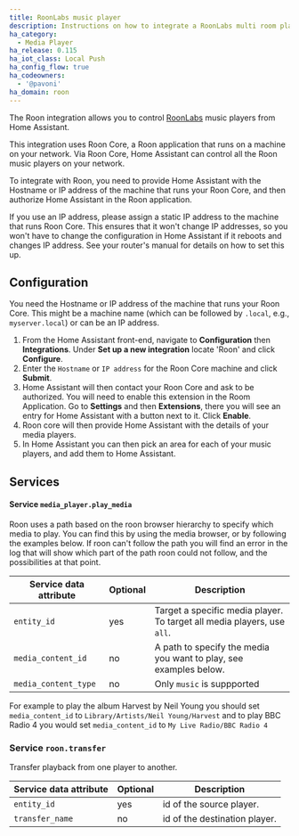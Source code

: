 ```yaml
---
title: RoonLabs music player
description: Instructions on how to integrate a RoonLabs multi room player into Home Assistant.
ha_category:
  - Media Player
ha_release: 0.115
ha_iot_class: Local Push
ha_config_flow: true
ha_codeowners:
  - '@pavoni'
ha_domain: roon
---
```


The Roon integration allows you to control [RoonLabs](https://roonlabs.com/) music players from Home Assistant.

This integration uses Roon Core, a Roon application that runs on a machine on your network. Via Roon Core, Home Assistant can control all the Roon music players on your network.

To integrate with Roon, you need to provide Home Assistant with the Hostname or IP address of the machine that runs your Roon Core, and then authorize Home Assistant in the Roon application.

If you use an IP address, please assign a static IP address to the machine that runs Roon Core. This ensures that it won't change IP addresses, so you won't have to change the configuration in Home Assistant if it reboots and changes IP address. See your router's manual for details on how to set this up.

## Configuration

You need the Hostname or IP address of the machine that runs your Roon Core. This might be a machine name (which can be followed by `.local`, e.g., `myserver.local`) or can be an IP address.

1. From the Home Assistant front-end, navigate to **Configuration** then **Integrations**. Under **Set up a new integration** locate 'Roon' and click **Configure**.
2. Enter the `Hostname` or `IP address` for the Roon Core machine and click **Submit**.
3. Home Assistant will then contact your Roon Core and ask to be authorized. You will need to enable this extension in the Room Application. Go to **Settings** and then **Extensions**, there you will see an entry for Home Assistant with a button next to it. Click **Enable**.
4. Roon core will then provide Home Assistant with the details of your media players.
5. In Home Assistant you can then pick an area for each of your music players, and add them to Home Assistant.

## Services

#### Service `media_player.play_media`

Roon uses a path based on the roon browser hierarchy to specify which media to play. You can find this by using the media browser, or by following the examples below. If roon can't follow the path you will find an error in the log that will show which part of the path roon could not follow, and the possibilities at that point.

| Service data attribute | Optional | Description                                                                                                                                                            |
| -----------------------| -------- | ---------------------------------------------------------------------------------------------------------------------------------------------------------------------- |
| `entity_id`            |      yes | Target a specific media player. To target all media players, use `all`.                                                                                                                       |
| `media_content_id`     |       no | A path to specify the media you want to play, see examples below.                   |
| `media_content_type`   |       no | Only `music` is suppported  |

 For example to play the album Harvest by Neil Young you should set `media_content_id` to `Library/Artists/Neil Young/Harvest` and to play BBC Radio 4 you would set `media_content_id` to `My Live Radio/BBC Radio 4`

### Service `roon.transfer`

Transfer playback from one player to another.

| Service data attribute | Optional | Description |
| ---------------------- | -------- | ----------- |
| `entity_id` | yes | id of the source player.
| `transfer_name` | no | id of the destination player.
